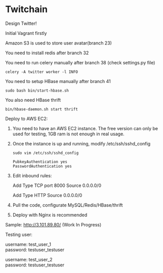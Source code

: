 # Twitchain

Design Twitter!

Initial Vagrant firstly

Amazon S3 is used to store user avatar(branch 23)

You need to install redis after branch 32

You need to run celery manually after branch 38 (check settings.py file)
```
celery -A twitter worker -l INFO
```
You need to setup HBase manually after branch 41
```
sudo bash bin/start-hbase.sh
```
You also need HBase thrift
```
bin/hbase-daemon.sh start thrift
```


Deploy to AWS EC2:

1. You need to have an AWS EC2 instance. The free version can only be used for testing, 1GB ram is not enough in real usage.

2. Once the instance is up and running, modify /etc/ssh/sshd_config
   ```
   sudo vim /etc/ssh/sshd_config
   ```
   ```
   PubkeyAuthentication yes
   PasswordAuthentication yes
   ```
3. Edit inbound rules:
   
   Add Type TCP port 8000 Source 0.0.0.0/0
   
   Add Type HTTP Source 0.0.0.0/0

4. Pull the code, configurate MySQL/Redis/HBase/thrift

5. Deploy with Nginx is recommended


Sample: http://3.101.89.80/ (Work In Progress)

Testing user:  

  username: test_user_1   
  password: testuser_testuser

  username: test_user_2  
  password: testuser_testuser
